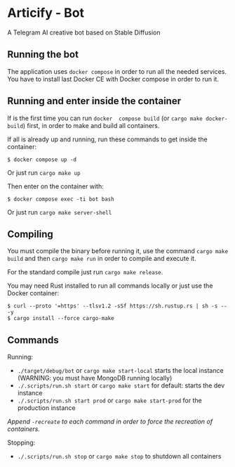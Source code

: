 # Articify - Bot

A Telegram AI creative bot based on Stable Diffusion

## Running the bot
The application uses `docker compose` in order to run all the needed services. You have to install last Docker CE with Docker compose in order to run it.

## Running and enter inside the container
If is the first time you can run `docker  compose build` (or `cargo make docker-build`) first, in order to make and build all containers.

If all is already up and running, run these commands to get inside the container:
```
$ docker compose up -d
```

Or just run `cargo make up`

Then enter on the container with:
```
$ docker compose exec -ti bot bash
```

Or just run `cargo make server-shell`

## Compiling
You must compile the binary before running it, use the command `cargo make build` and then `cargo make run` in order to compile and execute it.

For the standard compile just run `cargo make release`.

You may need Rust installed to run all commands locally or just use the Docker container:
```
$ curl --proto '=https' --tlsv1.2 -sSf https://sh.rustup.rs | sh -s -- -y
$ cargo install --force cargo-make
```

## Commands
Running:

* `./target/debug/bot` or `cargo make start-local` starts the local instance (WARNING: you must have MongoDB running locally)
* `./.scripts/run.sh start` or `cargo make start` for default: starts the dev instance
* `./.scripts/run.sh start prod` or `cargo make start-prod` for the production instance

*Append `-recreate` to each command in order to force the recreation of containers.*

Stopping:

* `./.scripts/run.sh stop` or `cargo make stop` to shutdown all containers
